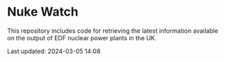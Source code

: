 # Nuke Watch

This repository includes code for retrieving the latest information available on the output of EDF nuclear power plants in the UK.

Last updated: 2024-03-05 14:08
